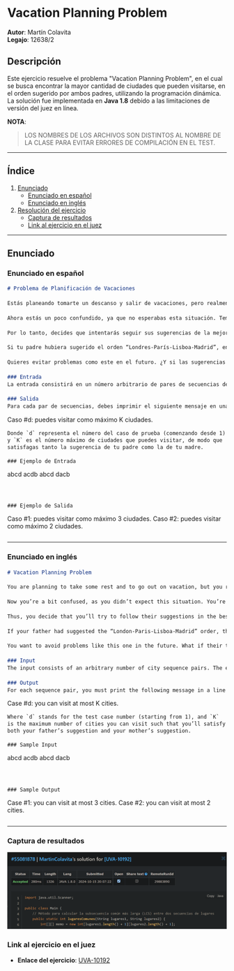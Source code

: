 
# Vacation Planning Problem

**Autor**: Martín Colavita  
**Legajo**: 12638/2

## Descripción
Este ejercicio resuelve el problema "Vacation Planning Problem", en el cual se busca encontrar la mayor cantidad de ciudades que pueden visitarse, en el orden sugerido por ambos padres, utilizando la programación dinámica. La solución fue implementada en **Java 1.8** debido a las limitaciones de versión del juez en línea.

**NOTA**:
>  LOS NOMBRES DE LOS ARCHIVOS SON DISTINTOS AL NOMBRE DE LA CLASE PARA EVITAR ERRORES DE COMPILACIÓN EN EL TEST.


----------------------------------------------------------------------------------------------------------------------------

## Índice

1. [Enunciado](#enunciado)
   - [Enunciado en español](#enunciado-en-español)
   - [Enunciado en inglés](#enunciado-en-inglés)
2. [Resolución del ejercicio](#resolución-del-ejercicio)
   - [Captura de resultados](#captura-de-resultados)
   - [Link al ejercicio en el juez](#link-al-ejercicio-en-el-juez)

----------------------------------------------------------------------------------------------------------------------------

## Enunciado

### Enunciado en español

```md
# Problema de Planificación de Vacaciones

Estás planeando tomarte un descanso y salir de vacaciones, pero realmente no sabes qué ciudades debes visitar. Entonces, pides ayuda a tus padres. Tu madre dice: "Hijo, DEBES visitar París, Madrid, Lisboa y Londres. Pero solo es divertido en este orden". Luego, tu padre dice: "Hijo, si planeas viajar, ve primero a París, luego a Lisboa, luego a Londres y finalmente, al final, ve a Madrid. Sé de lo que hablo."

Ahora estás un poco confundido, ya que no esperabas esta situación. Temes herir a tu madre si sigues la sugerencia de tu padre. Pero también temes herir a tu padre si sigues la sugerencia de tu madre. ¡Y la situación puede empeorar, porque podrías herir a ambos si simplemente ignoras sus sugerencias!

Por lo tanto, decides que intentarás seguir sus sugerencias de la mejor manera que puedas. Te das cuenta de que el orden “París-Lisboa-Londres” es el que mejor satisface tanto a tu madre como a tu padre. Después puedes decir que no pudiste visitar Madrid, aunque te hubiera gustado mucho.

Si tu padre hubiera sugerido el orden “Londres-París-Lisboa-Madrid”, entonces tendrías dos órdenes, “París-Lisboa” y “París-Madrid”, que mejor satisfarían las sugerencias de ambos padres. En este caso, solo podrías visitar 2 ciudades.

Quieres evitar problemas como este en el futuro. ¿Y si las sugerencias de viaje fueran más grandes? Probablemente no encontrarías la mejor manera tan fácilmente. Entonces, decidiste escribir un programa para ayudarte con esta tarea.

### Entrada
La entrada consistirá en un número arbitrario de pares de secuencias de ciudades. La entrada termina cuando la primera secuencia comienza con el carácter ‘#’ (sin las comillas). Tu programa no debe procesar este caso. Cada secuencia de viaje estará en una línea sola y se formará con caracteres válidos (como se define anteriormente). Todas las secuencias de viaje aparecerán en una sola línea y tendrán un máximo de 100 ciudades.

### Salida
Para cada par de secuencias, debes imprimir el siguiente mensaje en una línea sola:
```
Caso #d: puedes visitar como máximo K ciudades.
```
Donde `d` representa el número del caso de prueba (comenzando desde 1) y `K` es el número máximo de ciudades que puedes visitar, de modo que satisfagas tanto la sugerencia de tu padre como la de tu madre.

### Ejemplo de Entrada
```
abcd
acdb
abcd
dacb
#
```

### Ejemplo de Salida
```
Caso #1: puedes visitar como máximo 3 ciudades.
Caso #2: puedes visitar como máximo 2 ciudades.
```
```
--- 
### Enunciado en inglés

```md
# Vacation Planning Problem

You are planning to take some rest and to go out on vacation, but you really don’t know which cities you should visit. So, you ask your parents for help. Your mother says, "My son, you MUST visit Paris, Madrid, Lisboa, and London. But it’s only fun in this order." Then your father says: "Son, if you’re planning to travel, go first to Paris, then to Lisboa, then to London and then, at last, go to Madrid. I know what I’m talking about."

Now you’re a bit confused, as you didn’t expect this situation. You’re afraid that you’ll hurt your mother if you follow your father’s suggestion. But you’re also afraid to hurt your father if you follow your mother’s suggestion. It can get worse because you could hurt both of them if you simply ignore their suggestions!

Thus, you decide that you’ll try to follow their suggestions in the best way you can. You realize that the “Paris-Lisboa-London” order is the one which better satisfies both your mother and your father. Afterwards, you can say that you could not visit Madrid, even though you would’ve liked it very much.

If your father had suggested the “London-Paris-Lisboa-Madrid” order, then you would have two orders, “Paris-Lisboa” and “Paris-Madrid,” that would better satisfy both of your parents' suggestions. In this case, you could only visit 2 cities.

You want to avoid problems like this one in the future. What if their travel suggestions were bigger? Probably you would not find the best way very easily. So, you decided to write a program to help you in this task.

### Input
The input consists of an arbitrary number of city sequence pairs. The end of input occurs when the first sequence starts with a '#' character (without the quotes). Your program should not process this case. Each travel sequence will be on a line alone and will be formed by legal characters (as defined above). All travel sequences will appear in a single line and will have at most 100 cities.

### Output
For each sequence pair, you must print the following message in a line alone:
```
Case #d: you can visit at most K cities.
```
Where `d` stands for the test case number (starting from 1), and `K` is the maximum number of cities you can visit such that you’ll satisfy both your father’s suggestion and your mother’s suggestion.

### Sample Input
```
abcd
acdb
abcd
dacb
#
```

### Sample Output
```
Case #1: you can visit at most 3 cities.
Case #2: you can visit at most 2 cities.
```
```

----------------------------------------------------------------------------------------------------------------------------

### Captura de resultados

![img.png](img-Vacation.png)

### Link al ejercicio en el juez
- **Enlace del ejercicio**:  [UVA-10192](https://vjudge.net/problem/UVA-10192)


